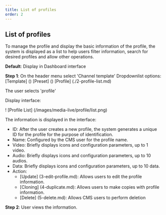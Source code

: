```yaml
---
title: List of profiles
order: 2
---
```


## List of profiles

To manage the profile and display the basic information of the profile, the system is displayed as a list to help users filter information, search for desired profiles and allow other operations.

**Default**: Display in Dashboard interface

**Step 1**: On the header menu select 'Channel template'
Dropdownlist options:
[Template] ()
[Preset] ()
[Profile] (./2-profile-list.md)

The user selects 'profile'

Display interface:

! [Profile List] (/images/media-live/profile/list.png)

The information is displayed in the interface:

- ID: After the user creates a new profile, the system generates a unique ID for the profile for the purpose of identification.
- Name: Configured by the CMS user for the profile name.
- Video: Briefly displays icons and configuration parameters, up to 1 video.
- Audio: Briefly displays icons and configuration parameters, up to 10 audios.
- Data: Briefly displays icons and configuration parameters, up to 10 data.
- Action:
  - [Update] (3-edit-profile.md): Allows users to edit the profile information.
  - [Cloning] (4-duplicate.md): Allows users to make copies with profile information.
  - [Delete] (5-delete.md): Allows CMS users to perform deletion

**Step 2**: User views the information.
